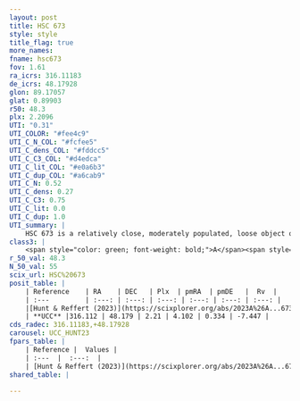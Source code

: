 ```yaml
---
layout: post
title: HSC 673
style: style
title_flag: true
more_names: 
fname: hsc673
fov: 1.61
ra_icrs: 316.11183
de_icrs: 48.17928
glon: 89.17057
glat: 0.89903
r50: 48.3
plx: 2.2096
UTI: "0.31"
UTI_COLOR: "#fee4c9"
UTI_C_N_COL: "#fcfee5"
UTI_C_dens_COL: "#fddcc5"
UTI_C_C3_COL: "#d4edca"
UTI_C_lit_COL: "#e0a6b3"
UTI_C_dup_COL: "#a6cab9"
UTI_C_N: 0.52
UTI_C_dens: 0.27
UTI_C_C3: 0.75
UTI_C_lit: 0.0
UTI_C_dup: 1.0
UTI_summary: |
    HSC 673 is a relatively close, moderately populated, loose object of high C3 quality. It was recently reported in the literature.
class3: |
    <span style="color: green; font-weight: bold;">A</span><span style="color: #FFC300; font-weight: bold;">B</span>
r_50_val: 48.3
N_50_val: 55
scix_url: HSC%20673
posit_table: |
    | Reference    | RA    | DEC   | Plx  | pmRA  | pmDE   |  Rv  |
    | :---         | :---: | :---: | :---: | :---: | :---: | :---: |
    |[Hunt & Reffert (2023)](https://scixplorer.org/abs/2023A%26A...673A.114H) | 312.425 | 46.636 | 2.254 | 3.936 | 0.22 | -10.615 |
    | **UCC** |316.112 | 48.179 | 2.21 | 4.102 | 0.334 | -7.447 | 
cds_radec: 316.11183,+48.17928
carousel: UCC_HUNT23
fpars_table: |
    | Reference |  Values |
    | :---  |  :---:  |
    | [Hunt & Reffert (2023)](https://scixplorer.org/abs/2023A%26A...673A.114H) | `AV50=0.066, diffAV50=0.548, MOD50=8.176, logAge50=7.796` |
shared_table: |
    
---
```


